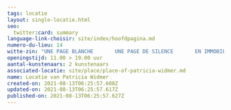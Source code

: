 ```yaml
---
tags: locatie
layout: single-locatie.html
seo:
  twitter:card: summary
language-link-choisir: site/index/hoofdpagina.md
numero-du-lieu: 14
witte-zin: "UNE PAGE BLANCHE       UNE PAGE DE SILENCE       EN IMMOBILE FRAGILITÉ "
openingstijd: 11.00 > 19.00 uur
aantal-kunstenaars: 2 kunstenaars
associated-locatie: site/place/place-of-patricia-widmer.md
name: Locatie van Patricia Widmer
created-on: 2021-08-13T06:25:57.608Z
updated-on: 2021-08-13T06:25:57.617Z
published-on: 2021-08-13T06:25:57.627Z
---
```

